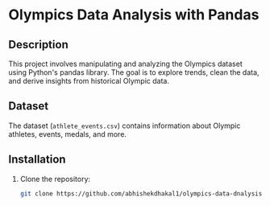 # Olympics Data Analysis with Pandas

## Description
This project involves manipulating and analyzing the Olympics dataset using Python's pandas library. The goal is to explore trends, clean the data, and derive insights from historical Olympic data.

## Dataset
The dataset (`athlete_events.csv`) contains information about Olympic athletes, events, medals, and more.

## Installation
1. Clone the repository:
   ```bash
   git clone https://github.com/abhishekdhakal1/olympics-data-dnalysis-pandas.git